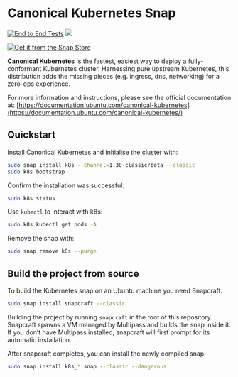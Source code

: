 # Canonical Kubernetes Snap
[![End to End Tests](https://github.com/canonical/k8s-snap/actions/workflows/integration.yaml/badge.svg)](https://github.com/canonical/k8s-snap/actions/workflows/integration.yaml)
![](https://img.shields.io/badge/Kubernetes-1.31-326de6.svg)

[![Get it from the Snap Store](https://snapcraft.io/static/images/badges/en/snap-store-black.svg)](https://snapcraft.io/k8s)



**Canonical Kubernetes** is the fastest, easiest way to deploy a fully-conformant Kubernetes cluster. Harnessing pure upstream Kubernetes, this distribution adds the missing pieces (e.g. ingress, dns, networking) for a zero-ops experience.

For more information and instructions, please see the official documentation at: [https://documentation.ubuntu.com/canonical-kubernetes](https://documentation.ubuntu.com/canonical-kubernetes/)

## Quickstart

Install Canonical Kubernetes and initialise the cluster with:

```bash
sudo snap install k8s --channel=1.30-classic/beta --classic
sudo k8s bootstrap
```

Confirm the installation was successful:

```bash
sudo k8s status
```

Use `kubectl` to interact with k8s:

```bash
sudo k8s kubectl get pods -A
```

Remove the snap with:

```bash
sudo snap remove k8s --purge
```


## Build the project from source

To build the Kubernetes snap on an Ubuntu machine you need Snapcraft.

```bash
sudo snap install snapcraft --classic
```

Building the project by running `snapcraft` in the root of this repository. Snapcraft spawns a VM managed by Multipass and builds the snap inside it. If you don’t have Multipass installed, snapcraft will first prompt for its automatic installation.

After snapcraft completes, you can install the newly compiled snap:

```bash
sudo snap install k8s_*.snap --classic --dangerous
```
